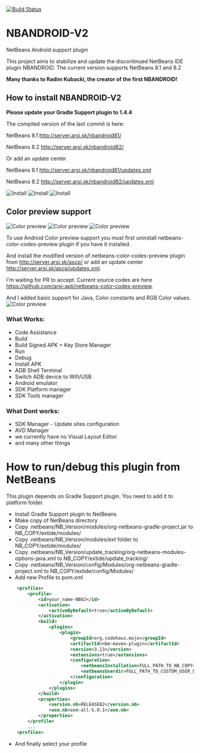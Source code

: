 [![Build Status](https://travis-ci.org/NBANDROIDTEAM/NBANDROID-V2.svg?branch=master)](https://travis-ci.org/NBANDROIDTEAM/NBANDROID-V2)

# NBANDROID-V2
NetBeans Android support plugin

This project aims to stabilize and update the discontinued NetBeans IDE plugin NBANDROID.
The current version supports NetBeans 8.1 and 8.2

**Many thanks to Radim Kubacki, the creator of the first NBANDROID!**</br>

## How to install NBANDROID-V2

**Please update your Gradle Support plugin to 1.4.4**

The compiled version of the last commit is here:<br>


NetBeans 8.1 http://server.arsi.sk/nbandroid81/

NetBeans 8.2 http://server.arsi.sk/nbandroid82/

Or add an update center

NetBeans 8.1 http://server.arsi.sk/nbandroid81/updates.xml

NetBeans 8.2 http://server.arsi.sk/nbandroid82/updates.xml

![Install](https://user-images.githubusercontent.com/22594510/50820918-2fa0c700-132e-11e9-9cc3-dbdf49bb17b4.png)
![Install](https://user-images.githubusercontent.com/22594510/50820932-39c2c580-132e-11e9-8450-77c5bd669536.png)
![Install](https://user-images.githubusercontent.com/22594510/50820950-421b0080-132e-11e9-9b7d-04f681d73f60.png)


## Color preview support
![Color preview](https://user-images.githubusercontent.com/22594510/50722224-20224380-10cc-11e9-8a0a-90e2106b3c9d.png)
![Color preview](https://user-images.githubusercontent.com/22594510/50724036-f9253b00-10e6-11e9-92d0-c092ec9ed1f4.png)
![Color preview](https://user-images.githubusercontent.com/22594510/50724463-30e3b100-10ee-11e9-8d71-97dd83a3a357.png)

To use Android Color preview support you must first uninstall netbeans-color-codes-preview plugin if you have it installed.

And install the modified version of netbeans-color-codes-preview plugin from http://server.arsi.sk/ascp/ or add an update center 
http://server.arsi.sk/ascp/updates.xml. 

I'm waiting for PR to accept. Current source codes are here https://github.com/arsi-apli/netbeans-color-codes-preview. 

And I added basic support for Java, Color constants and RGB Color values.
![Color preview](https://user-images.githubusercontent.com/22594510/50656806-ab98b900-0f94-11e9-9d14-890c3303c7b7.png)

### What Works:
* Code Assistance
* Build
* Build Signed APK + Key Store Manager
* Run
* Debug
* Install APK
* ADB Shell Terminal
* Switch ADB device to Wifi/USB
* Android emulator
* SDK Platform manager
* SDK Tools manager

### What Dont works:
* SDK Manager - Update sites configuration
* AVD Manager
* we currently have no Visual Layout Editor 
* and many other things


# How to run/debug this plugin from NetBeans
This plugin depends on Gradle Support plugin. You need to add it to platform folder.

* Install Gradle Support plugin to NetBeans
* Make copy of NetBeans directory
* Copy .netbeans/NB_Version/modules/org-netbeans-gradle-project.jar to NB_COPY/extide/modules/
* Copy .netbeans/NB_Version/modules/ext folder to NB_COPY/extide/modules/
* Copy .netbeans/NB_Version/update_tracking/org-netbeans-modules-options-java.xml to NB_COPY/extide/update_tracking/
* Copy .netbeans/NB_Version/config/Modules/org-netbeans-gradle-project.xml to NB_COPY/extide/config/Modules/
* Add new Profile to pom.xml
```xml
    <profiles>
        <profile>
            <id>your_name-NB82</id>
            <activation>
                <activeByDefault>true</activeByDefault>
            </activation>
            <build>
                <plugins>
                    <plugin>
                        <groupId>org.codehaus.mojo</groupId>
                        <artifactId>nbm-maven-plugin</artifactId>
                        <version>3.13</version>
                        <extensions>true</extensions>
                        <configuration>
                            <netbeansInstallation>FULL_PATH_TO_NB_COPY</netbeansInstallation>
                            <netbeansUserdir>FULL_PATH_TO_CUSTOM_USER_DIR</netbeansUserdir>
                        </configuration>
                    </plugin>
                </plugins>
            </build>
            <properties>
                <version.nb>RELEASE82</version.nb>
                <asm.nb>asm-all-5.0.1</asm.nb>
            </properties>
        </profile>
        ...
    <profiles>
```
* And finally select your profile
